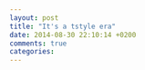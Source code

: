```yaml
---
layout: post
title: "It's a tstyle era"
date: 2014-08-30 22:10:14 +0200
comments: true
categories: 
---
```

